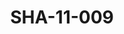 ---
pid: SHA-11-009
title: SHA-11-009
language: ar
collection: شرحبيل احمد
original_label: 
rights: شرحبيل احمد
location_of_original: شرحبيل احمد
photographer_or_studio: جورق كوبلير
scanned_from: photograph 10.8 by 14.9
_date: '1966'
location: اثيوبيا، اديس ابابا
description: هايلي سيلاسي في جمهور
additional_notes: 
permission_display: 'yes'
on_server: 'no'
on_website: 'no'
permalink: /photopages/ar/SHA-11-009.html
layout: photo-page
---